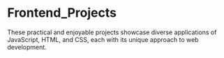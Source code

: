 # Frontend_Projects
These practical and enjoyable projects showcase diverse applications of JavaScript, HTML, and CSS, each with its unique approach to web development.
